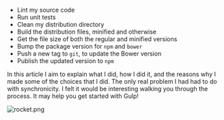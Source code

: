 * Lint my source code
* Run unit tests
* Clean my distribution directory
* Build the distribution files, minified and otherwise
* Get the file size of both the regular and minified versions
* Bump the package version for `npm` and `bower`
* Push a new tag to `git`, to update the Bower version
* Publish the updated version to `npm`

In this article I aim to explain what I did, how I did it, and the reasons why I made some of the choices that I did. The only real problem I had had to do with synchronicity. I felt it would be interesting walking you through the process. It may help you get started with Gulp!

![rocket.png][1]

[1]: https://i.imgur.com/ApIcjlI.png "The Gulp Rocket!"
